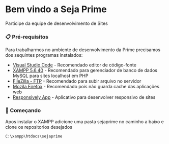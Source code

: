 # Bem vindo a Seja Prime

Partícipe da equipe de desenvolvimento de Sites

### 📋 Pré-requisitos

Para trabalharmos no ambiente de desenvolvimento da Prime precisamos dos sequintes programas instalados:


* [Visual Studio Code](https://code.visualstudio.com/download) - Recomendado editor de código-fonte
* [XAMPP 5.6.40](https://drive.google.com/file/d/114aTutWicKiqp4L9SvnGyRy3XtnuYgUV/view?usp=sharing) - Recomendado para gerenciador de banco de dados MySQL para sites localhost em PHP
* [FileZilla - FTP](https://filezilla-project.org/download.php) - Recomendado para subir arquivo no servidor
* [Mozila Firefox](https://www.mozilla.org/pt-BR/firefox/new/) - Recomendado pois não guarda cache das aplicações web
* [Responsively App](https://responsively.app/download) - Aplicativo para desenvolver responsivo de sites


### 🚀 Começando

Apos instalar o XAMPP adicione uma pasta sejaprime no caminho a baixo e clone os repositorios desejados

```
C:\xampp\htdocs\sejaprime
```
